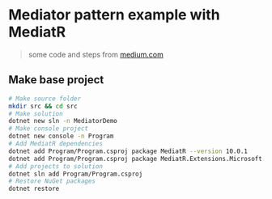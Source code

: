 # Mediator pattern example with MediatR

> some code and steps from [medium.com](https://medium.com/dotnet-hub/use-mediatr-in-asp-net-or-asp-net-core-cqrs-and-mediator-in-dotnet-how-to-use-mediatr-cqrs-aspnetcore-5076e2f2880c)

## Make base project

```bash
# Make source folder
mkdir src && cd src
# Make solution
dotnet new sln -n MediatorDemo
# Make console project
dotnet new console -n Program
# Add MediatR dependencies
dotnet add Program/Program.csproj package MediatR --version 10.0.1
dotnet add Program/Program.csproj package MediatR.Extensions.Microsoft.DependencyInjection --version 10.0.1
# Add projects to solution
dotnet sln add Program/Program.csproj
# Restore NuGet packages
dotnet restore
```